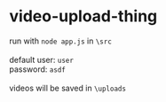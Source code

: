 # video-upload-thing

run with `node app.js` in `\src`\
\
default user: `user` \
password: `asdf`
\
\
videos will be saved in `\uploads`

[](https://github.com/gabors0/video-upload-thing/blob/main/readme/screenshot.png)